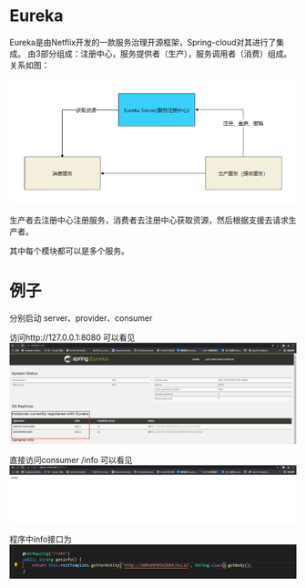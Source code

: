 
# Eureka

Eureka是由Netflix开发的一款服务治理开源框架，Spring-cloud对其进行了集成。
由3部分组成：注册中心，服务提供者（生产），服务调用者（消费）组成。
关系如图：

![avatar](./img/eureka.png)

生产者去注册中心注册服务，消费者去注册中心获取资源，然后根据支援去请求生产者。

其中每个模块都可以是多个服务。

# 例子
分别启动 server、provider、consumer



访问http://127.0.0.1:8080 可以看见
![avatar](./img/1.jpg)

直接访问consumer /info 可以看见
![avatar](./img/2.jpg)

程序中info接口为
![avatar](./img/3.jpg)
